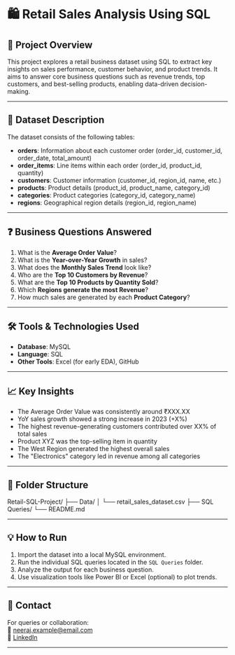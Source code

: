 # 🛍️ Retail Sales Analysis Using SQL

## 📌 Project Overview
This project explores a retail business dataset using SQL to extract key insights on sales performance, customer behavior, and product trends. It aims to answer core business questions such as revenue trends, top customers, and best-selling products, enabling data-driven decision-making.

---

## 📂 Dataset Description
The dataset consists of the following tables:

- **orders**: Information about each customer order (order_id, customer_id, order_date, total_amount)
- **order_items**: Line items within each order (order_id, product_id, quantity)
- **customers**: Customer information (customer_id, region_id, name, etc.)
- **products**: Product details (product_id, product_name, category_id)
- **categories**: Product categories (category_id, category_name)
- **regions**: Geographical region details (region_id, region_name)

---

## ❓ Business Questions Answered
1. What is the **Average Order Value**?
2. What is the **Year-over-Year Growth** in sales?
3. What does the **Monthly Sales Trend** look like?
4. Who are the **Top 10 Customers by Revenue**?
5. What are the **Top 10 Products by Quantity Sold**?
6. Which **Regions generate the most Revenue**?
7. How much sales are generated by each **Product Category**?

---

## 🛠️ Tools & Technologies Used
- **Database**: MySQL
- **Language**: SQL
- **Other Tools**: Excel (for early EDA), GitHub

---

## 📈 Key Insights
- The Average Order Value was consistently around ₹XXX.XX
- YoY sales growth showed a strong increase in 2023 (+X%)
- The highest revenue-generating customers contributed over XX% of total sales
- Product XYZ was the top-selling item in quantity
- The West Region generated the highest overall sales
- The "Electronics" category led in revenue among all categories

---

## 📁 Folder Structure

Retail-SQL-Project/
├── Data/
│ └── retail_sales_dataset.csv
├── SQL Queries/
└── README.md


---

## 💡 How to Run
1. Import the dataset into a local MySQL environment.
2. Run the individual SQL queries located in the `SQL Queries` folder.
3. Analyze the output for each business question.
4. Use visualization tools like Power BI or Excel (optional) to plot trends.

---

## 🤝 Contact
For queries or collaboration:  
📧 neeraj.example@email.com  
🔗 [LinkedIn](https://www.linkedin.com/in/your-profile)

---

